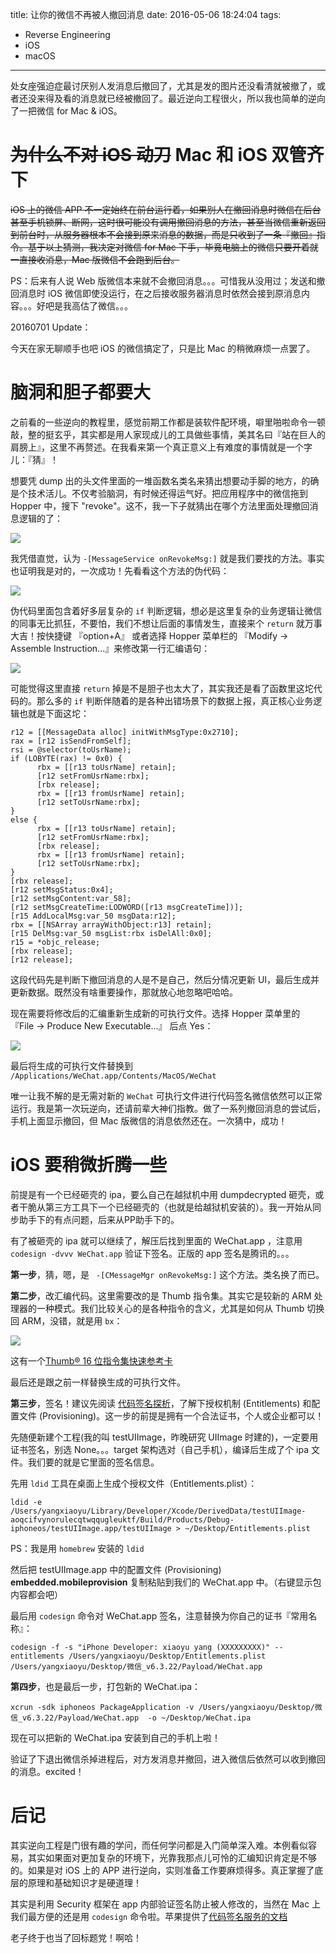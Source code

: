 title: 让你的微信不再被人撤回消息
date: 2016-05-06 18:24:04
tags:

- Reverse Engineering
- iOS
- macOS

---
处女座强迫症最讨厌别人发消息后撤回了，尤其是发的图片还没看清就被撤了，或者还没来得及看的消息就已经被撤回了。最近逆向工程很火，所以我也简单的逆向了一把微信 for Mac & iOS。

<!--more-->

# ~~为什么不对 iOS 动刀~~ Mac 和 iOS 双管齐下
~~iOS 上的微信 APP 不一定始终在前台运行着，如果别人在撤回消息时微信在后台甚至手机锁屏、断网，这时很可能没有调用撤回消息的方法，甚至当微信重新返回到前台时，从服务器根本不会接到原来消息的数据，而是只收到了一条『撤回』指令。基于以上猜测，我决定对微信 for Mac 下手，毕竟电脑上的微信只要开着就一直接收消息，Mac 版微信不会跑到后台。~~

PS：后来有人说 Web 版微信本来就不会撤回消息。。。可惜我从没用过；发送和撤回消息时 iOS 微信即使没运行，在之后接收服务器消息时依然会接到原消息内容。。。好吧是我高估了微信。。。

20160701 Update：

今天在家无聊顺手也吧 iOS 的微信搞定了，只是比 Mac 的稍微麻烦一点罢了。

# 脑洞和胆子都要大

之前看的一些逆向的教程里，感觉前期工作都是装软件配环境，噼里啪啦命令一顿敲，整的挺玄乎，其实都是用人家现成儿的工具做些事情，美其名曰『站在巨人的肩膀上』，这里不再赘述。在我看来第一个真正意义上有难度的事情就是一个字儿：『猜』！

想要凭 dump 出的头文件里面的一堆函数名类名来猜出想要动手脚的地方，的确是个技术活儿。不仅考验脑洞，有时候还得运气好。把应用程序中的微信拖到 Hopper 中，搜下 "revoke"。这不，我一下子就猜出在哪个方法里面处理撤回消息逻辑的了：

![](http://yulingtianxia.com/resources/WeChatReverseEngineeringwechat-findfuntion@2x.png)

我凭借直觉，认为 `-[MessageService onRevokeMsg:]` 就是我们要找的方法。事实也证明我是对的，一次成功！先看看这个方法的伪代码：

![](http://yulingtianxia.com/resources/WeChatReverseEngineeringwechat-pseudocode@2x.png)

伪代码里面包含着好多层复杂的 `if` 判断逻辑，想必是这里复杂的业务逻辑让微信的同事无比抓狂，不要怕，我们不想让后面的事情发生，直接来个 `return` 就万事大吉！按快捷键 『option+A』 或者选择 Hopper 菜单栏的 『Modify -> Assemble Instruction...』来修改第一行汇编语句：

![](http://yulingtianxia.com/resources/WeChatReverseEngineeringwechat-revokemsg@2x.png)

可能觉得这里直接 `return` 掉是不是胆子也太大了，其实我还是看了函数里这坨代码的。那么多的 `if` 判断伴随着的是各种出错场景下的数据上报，真正核心业务逻辑也就是下面这坨：

```
r12 = [[MessageData alloc] initWithMsgType:0x2710];
rax = [r12 isSendFromSelf];
rsi = @selector(toUsrName);
if (LOBYTE(rax) != 0x0) {
      rbx = [[r13 toUsrName] retain];
      [r12 setFromUsrName:rbx];
      [rbx release];
      rbx = [[r13 fromUsrName] retain];
      [r12 setToUsrName:rbx];
}
else {
      rbx = [[r13 toUsrName] retain];
      [r12 setFromUsrName:rbx];
      [rbx release];
      rbx = [[r13 fromUsrName] retain];
      [r12 setToUsrName:rbx];
}
[rbx release];
[r12 setMsgStatus:0x4];
[r12 setMsgContent:var_58];
[r12 setMsgCreateTime:LODWORD([r13 msgCreateTime])];
[r15 AddLocalMsg:var_50 msgData:r12];
rbx = [[NSArray arrayWithObject:r13] retain];
[r15 DelMsg:var_50 msgList:rbx isDelAll:0x0];
r15 = *objc_release;
[rbx release];
[r12 release];
```

这段代码先是判断下撤回消息的人是不是自己，然后分情况更新 UI，最后生成并更新数据。既然没有啥重要操作，那就放心地忽略吧哈哈。

现在需要将修改后的汇编重新生成新的可执行文件。选择 Hopper 菜单里的 『File -> Produce New Executable...』 后点 Yes：

![](http://yulingtianxia.com/resources/WeChatReverseEngineeringwechat-NewExecutable@2x.png)

最后将生成的可执行文件替换到 `/Applications/WeChat.app/Contents/MacOS/WeChat`

唯一让我不解的是无需对新的 `WeChat` 可执行文件进行代码签名微信依然可以正常运行。我是第一次玩逆向，还请前辈大神们指教。做了一系列撤回消息的尝试后，手机上面显示撤回，但 Mac 版微信的消息依然还在。一次猜中，成功！

# iOS 要稍微折腾一些

前提是有一个已经砸壳的 ipa，要么自己在越狱机中用 dumpdecrypted 砸壳，或者干脆从第三方工具下一个已经砸壳的（也就是给越狱机安装的）。我一开始从同步助手下的有点问题，后来从PP助手下的。

有了被砸壳的 ipa 就可以继续了，解压后找到里面的 WeChat.app ，注意用 `codesign -dvvv WeChat.app` 验证下签名。正版的 app 签名是腾讯的。。。

**第一步**，猜，嗯，是 ` -[CMessageMgr onRevokeMsg:]` 这个方法。类名换了而已。

**第二步**，改汇编代码。这里需要改的是 Thumb 指令集。其实它是较新的 ARM 处理器的一种模式。我们比较关心的是各种指令的含义，尤其是如何从 Thumb 切换回 ARM，没错，就是用 `bx`：

![](http://yulingtianxia.com/resources/WeChatReverseEngineering/wechat-ios.png)

这有一个[Thumb® 16 位指令集快速参考卡](http://infocenter.arm.com/help/topic/com.arm.doc.qrc0006ec/QRC0006_UAL16.pdf)

最后还是跟之前一样替换生成的可执行文件。

**第三步**，签名！建议先阅读 [代码签名探析](http://objccn.io/issue-17-2/)，了解下授权机制 (Entitlements) 和配置文件 (Provisioning)。这一步的前提是拥有一个合法证书，个人或企业都可以！

先随便新建个工程(我的叫 testUIImage，昨晚研究 UIImage 时建的)，一定要用证书签名，别选 None。。。target 架构选对（自己手机），编译后生成了个 ipa 文件。我们要的就是它里面的签名信息。

先用 `ldid` 工具在桌面上生成个授权文件（Entitlements.plist）：

```
ldid -e /Users/yangxiaoyu/Library/Developer/Xcode/DerivedData/testUIImage-aoqcifvynorulecqtwqqugleuktf/Build/Products/Debug-iphoneos/testUIImage.app/testUIImage > ~/Desktop/Entitlements.plist
```

PS：我是用 `homebrew` 安装的 `ldid`

然后把 testUIImage.app 中的配置文件 (Provisioning) **embedded.mobileprovision** 复制粘贴到我们的 WeChat.app 中。（右键显示包内容都会吧）

最后用 `codesign` 命令对 WeChat.app 签名，注意替换为你自己的证书『常用名称』：

```
codesign -f -s "iPhone Developer: xiaoyu yang (XXXXXXXXX)" --entitlements /Users/yangxiaoyu/Desktop/Entitlements.plist /Users/yangxiaoyu/Desktop/微信_v6.3.22/Payload/WeChat.app
```

**第四步**，也是最后一步，打包新的 WeChat.ipa：

```
xcrun -sdk iphoneos PackageApplication -v /Users/yangxiaoyu/Desktop/微信_v6.3.22/Payload/WeChat.app  -o ~/Desktop/WeChat.ipa
```

现在可以把新的 WeChat.ipa 安装到自己的手机上啦！

验证了下退出微信杀掉进程后，对方发消息并撤回，进入微信后依然可以收到撤回的消息。excited！

# 后记

其实逆向工程是门很有趣的学问，而任何学问都是入门简单深入难。本例看似容易，其实如果面对更加复杂的环境下，光靠我那点儿可怜的汇编知识肯定是不够的。如果是对 iOS 上的 APP 进行逆向，实则准备工作要麻烦得多。真正掌握了底层的原理和基础知识才是硬道理！

其实是利用 Security 框架在 app 内部验证签名防止被人修改的，当然在 Mac 上我们最方便的还是用 `codesign` 命令啦。苹果提供了[代码签名服务的文档](https://developer.apple.com/library/mac/documentation/Security/Reference/CodeSigningRef/index.html#//apple_ref/doc/uid/TP40008151-CH2-SW27)

老子终于也当了回标题党！啊哈！
